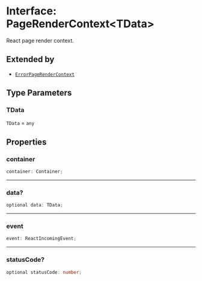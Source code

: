 # Interface: PageRenderContext\<TData\>

React page render context.

## Extended by

- [`ErrorPageRenderContext`](ErrorPageRenderContext.md)

## Type Parameters

### TData

`TData` = `any`

## Properties

### container

```ts
container: Container;
```

***

### data?

```ts
optional data: TData;
```

***

### event

```ts
event: ReactIncomingEvent;
```

***

### statusCode?

```ts
optional statusCode: number;
```
